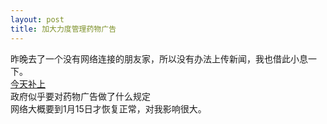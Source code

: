 ```yaml
---
layout: post
title: 加大力度管理药物广告
---
```


<p>昨晚去了一个没有网络连接的朋友家，所以没有办法上传新闻，我也借此小息一下。<br />
<a href="http://www.francaisblog.com.cn/node/460">今天补上</a><br />
政府似乎要对药物广告做了什么规定<br />
网络大概要到1月15日才恢复正常，对我影响很大。
</p>
